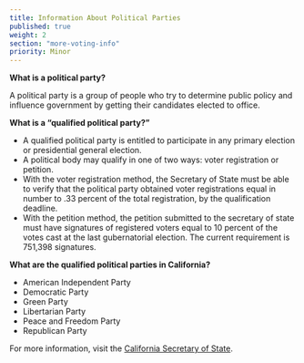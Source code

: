 ```yaml
---
title: Information About Political Parties
published: true
weight: 2
section: "more-voting-info"
priority: Minor
---
```


**What is a political party?**

A political party is a group of people who try to determine public policy and influence government by getting their candidates elected to office.

**What is a “qualified political party?”**  
- A qualified political party is entitled to participate in any primary election or presidential general election.
- A political body may qualify in one of two ways: voter registration or petition.
- With the voter registration method, the Secretary of State must be able to verify that the political party obtained voter registrations equal in number to .33 percent of the total registration, by the qualification deadline. 
- With the petition method, the petition submitted to the secretary of state must have signatures of registered voters equal to 10 percent of the votes cast at the last gubernatorial election. The current requirement is 751,398 signatures.  

**What are the qualified political parties in California?**
- American Independent Party
- Democratic Party
- Green Party
- Libertarian Party
- Peace and Freedom Party
- Republican Party  

For more information, visit the [California Secretary of State](http://www.sos.ca.gov/elections/political-parties/qualified-political-parties/).
